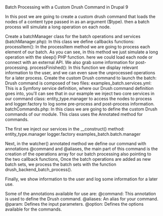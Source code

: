 Batch Processing with a Custom Drush Command in Drupal 9

In this post we are going to create a custom drush command that loads the nodes of a content type passed in as an argument ($type). then a batch process will simulate a long operation on each node.

Create a batchManager class for the batch operations and services (batchManager.php):
In this class we define callbacks functions:
processItem(): In the processItem method we are going to process each element of our batch. As you can see, in this method we just simulate a long operation with the sleep() PHP function. here we could load each node or connect with an external API. We also grab some information for post-processing.
processFinished(): In this function we display relevant information to the user, and we can even save the unprocessed operations for a later process.
Create the custom Drush command to launch the batch:
Drush command is composed of two files:
 examples_batch.services.yml: This is a Symfony service definition, where our Drush command definition goes into, you'll can see that in our example we inject two core services in our command class: entity_type.manager to access the nodes to process and logger.factory to log some pre-process and post-process information.
batchCommands.php: In this class we are going to define the custom Drush commands of our module. This class uses the Annotated method for commands. 

The first we inject our services in the __construct() method: 
entity_type.manager
logger.factory
examples_batch.batch.manager

Next, in the watcher() annotated method we define our command with annotations @command and @aliases, the main part of this command is the creation of the operations array for our batch processing also pointing to the two callback functions, Once the batch operations are added as new batch sets, we process the batch sets with the function drush_backend_batch_process().

Finally, we show information to the user and log some information for a later use.

Some of the annotations available for use are:
@command: This annotation is used to define the Drush command.
@aliases: An alias for your command.
@param: Defines the input parameters. 
@option: Defines the options available for the commands.

